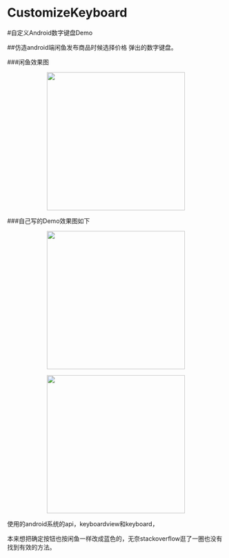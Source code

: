 # CustomizeKeyboard
#自定义Android数字键盘Demo

##仿造android端闲鱼发布商品时候选择价格 弹出的数字键盘。


###闲鱼效果图
<p align="center">
<img src="screen/screen.png" width="320px"/>
</p>

###自己写的Demo效果图如下

<p align="center">
<img src="screen/screen_01.png" width="320px"/>
</p>
<p align="center">
<img src="screen/screen_gif.gif" width="320px"/>
</p>

使用的android系统的api，keyboardview和keyboard，

本来想把确定按钮也按闲鱼一样改成蓝色的，无奈stackoverflow逛了一圈也没有找到有效的方法。


